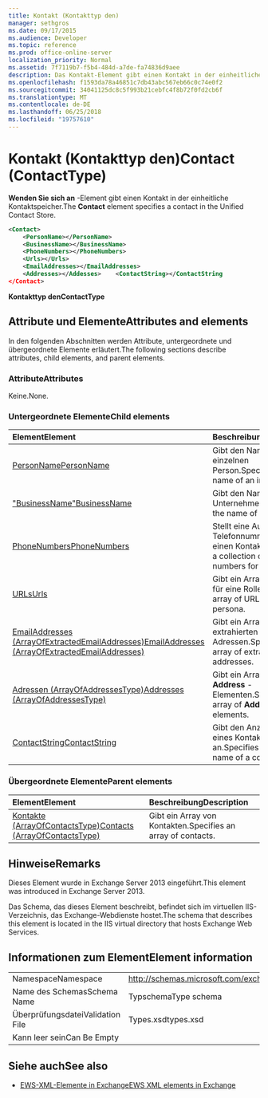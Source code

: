 ```yaml
---
title: Kontakt (Kontakttyp den)
manager: sethgros
ms.date: 09/17/2015
ms.audience: Developer
ms.topic: reference
ms.prod: office-online-server
localization_priority: Normal
ms.assetid: 7f7119b7-f5b4-484d-a7de-fa74836d9aee
description: Das Kontakt-Element gibt einen Kontakt in der einheitliche Kontaktspeicher.
ms.openlocfilehash: f1593da78a46851c7db43abc567eb66c0c74e0f2
ms.sourcegitcommit: 34041125dc8c5f993b21cebfc4f8b72f0fd2cb6f
ms.translationtype: MT
ms.contentlocale: de-DE
ms.lasthandoff: 06/25/2018
ms.locfileid: "19757610"
---
```

# <a name="contact-contacttype"></a><span data-ttu-id="e10c6-103">Kontakt (Kontakttyp den)</span><span class="sxs-lookup"><span data-stu-id="e10c6-103">Contact (ContactType)</span></span>

<span data-ttu-id="e10c6-104">**Wenden Sie sich an** -Element gibt einen Kontakt in der einheitliche Kontaktspeicher.</span><span class="sxs-lookup"><span data-stu-id="e10c6-104">The **Contact** element specifies a contact in the Unified Contact Store.</span></span> 
  
```XML
<Contact>
    <PersonName></PersonName>
    <BusinessName></BusinessName>
    <PhoneNumbers></PhoneNumbers>
    <Urls></Urls>
    <EmailAddresses></EmailAddresses>
    <Addresses></Addesses>    <ContactString></ContactString
</Contact>
```

 <span data-ttu-id="e10c6-105">**Kontakttyp den**</span><span class="sxs-lookup"><span data-stu-id="e10c6-105">**ContactType**</span></span>
## <a name="attributes-and-elements"></a><span data-ttu-id="e10c6-106">Attribute und Elemente</span><span class="sxs-lookup"><span data-stu-id="e10c6-106">Attributes and elements</span></span>

<span data-ttu-id="e10c6-107">In den folgenden Abschnitten werden Attribute, untergeordnete und übergeordnete Elemente erläutert.</span><span class="sxs-lookup"><span data-stu-id="e10c6-107">The following sections describe attributes, child elements, and parent elements.</span></span>
  
### <a name="attributes"></a><span data-ttu-id="e10c6-108">Attribute</span><span class="sxs-lookup"><span data-stu-id="e10c6-108">Attributes</span></span>

<span data-ttu-id="e10c6-109">Keine.</span><span class="sxs-lookup"><span data-stu-id="e10c6-109">None.</span></span>
  
### <a name="child-elements"></a><span data-ttu-id="e10c6-110">Untergeordnete Elemente</span><span class="sxs-lookup"><span data-stu-id="e10c6-110">Child elements</span></span>

|<span data-ttu-id="e10c6-111">**Element**</span><span class="sxs-lookup"><span data-stu-id="e10c6-111">**Element**</span></span>|<span data-ttu-id="e10c6-112">**Beschreibung**</span><span class="sxs-lookup"><span data-stu-id="e10c6-112">**Description**</span></span>|
|:-----|:-----|
|[<span data-ttu-id="e10c6-113">PersonName</span><span class="sxs-lookup"><span data-stu-id="e10c6-113">PersonName</span></span>](personname.md) <br/> |<span data-ttu-id="e10c6-114">Gibt den Namen einer einzelnen Person.</span><span class="sxs-lookup"><span data-stu-id="e10c6-114">Specifies the name of an individual.</span></span>  <br/> |
|[<span data-ttu-id="e10c6-115">"BusinessName"</span><span class="sxs-lookup"><span data-stu-id="e10c6-115">BusinessName</span></span>](businessname.md) <br/> |<span data-ttu-id="e10c6-116">Gibt den Namen eines Unternehmens.</span><span class="sxs-lookup"><span data-stu-id="e10c6-116">Specifies the name of a business.</span></span>  <br/> |
|[<span data-ttu-id="e10c6-117">PhoneNumbers</span><span class="sxs-lookup"><span data-stu-id="e10c6-117">PhoneNumbers</span></span>](phonenumbers.md) <br/> |<span data-ttu-id="e10c6-118">Stellt eine Auflistung von Telefonnummern für einen Kontakt.</span><span class="sxs-lookup"><span data-stu-id="e10c6-118">Represents a collection of telephone numbers for a contact.</span></span>  <br/> |
|[<span data-ttu-id="e10c6-119">URLs</span><span class="sxs-lookup"><span data-stu-id="e10c6-119">Urls</span></span>](urls.md) <br/> |<span data-ttu-id="e10c6-120">Gibt ein Array von URLs für eine Rolle.</span><span class="sxs-lookup"><span data-stu-id="e10c6-120">Specifies an array of URLs for a persona.</span></span>  <br/> |
|[<span data-ttu-id="e10c6-121">EmailAddresses (ArrayOfExtractedEmailAddresses)</span><span class="sxs-lookup"><span data-stu-id="e10c6-121">EmailAddresses (ArrayOfExtractedEmailAddresses)</span></span>](emailaddresses-arrayofextractedemailaddresses.md) <br/> |<span data-ttu-id="e10c6-122">Gibt ein Array der extrahierten e-Mail-Adressen.</span><span class="sxs-lookup"><span data-stu-id="e10c6-122">Specifies an array of extracted email addresses.</span></span>  <br/> |
|[<span data-ttu-id="e10c6-123">Adressen (ArrayOfAddressesType)</span><span class="sxs-lookup"><span data-stu-id="e10c6-123">Addresses (ArrayOfAddressesType)</span></span>](addresses-arrayofaddressestype.md) <br/> |<span data-ttu-id="e10c6-124">Gibt ein Array von **Address** -Elementen.</span><span class="sxs-lookup"><span data-stu-id="e10c6-124">Specifies an array of **Address** elements.</span></span>  <br/> |
|[<span data-ttu-id="e10c6-125">ContactString</span><span class="sxs-lookup"><span data-stu-id="e10c6-125">ContactString</span></span>](contactstring.md) <br/> |<span data-ttu-id="e10c6-126">Gibt den Anzeigenamen eines Kontakts an.</span><span class="sxs-lookup"><span data-stu-id="e10c6-126">Specifies the display name of a contact.</span></span>  <br/> |
   
### <a name="parent-elements"></a><span data-ttu-id="e10c6-127">Übergeordnete Elemente</span><span class="sxs-lookup"><span data-stu-id="e10c6-127">Parent elements</span></span>

|<span data-ttu-id="e10c6-128">**Element**</span><span class="sxs-lookup"><span data-stu-id="e10c6-128">**Element**</span></span>|<span data-ttu-id="e10c6-129">**Beschreibung**</span><span class="sxs-lookup"><span data-stu-id="e10c6-129">**Description**</span></span>|
|:-----|:-----|
|[<span data-ttu-id="e10c6-130">Kontakte (ArrayOfContactsType)</span><span class="sxs-lookup"><span data-stu-id="e10c6-130">Contacts (ArrayOfContactsType)</span></span>](contacts-arrayofcontactstype.md) <br/> |<span data-ttu-id="e10c6-131">Gibt ein Array von Kontakten.</span><span class="sxs-lookup"><span data-stu-id="e10c6-131">Specifies an array of contacts.</span></span>  <br/> |
   
## <a name="remarks"></a><span data-ttu-id="e10c6-132">Hinweise</span><span class="sxs-lookup"><span data-stu-id="e10c6-132">Remarks</span></span>

<span data-ttu-id="e10c6-133">Dieses Element wurde in Exchange Server 2013 eingeführt.</span><span class="sxs-lookup"><span data-stu-id="e10c6-133">This element was introduced in Exchange Server 2013.</span></span>
  
<span data-ttu-id="e10c6-134">Das Schema, das dieses Element beschreibt, befindet sich im virtuellen IIS-Verzeichnis, das Exchange-Webdienste hostet.</span><span class="sxs-lookup"><span data-stu-id="e10c6-134">The schema that describes this element is located in the IIS virtual directory that hosts Exchange Web Services.</span></span>
  
## <a name="element-information"></a><span data-ttu-id="e10c6-135">Informationen zum Element</span><span class="sxs-lookup"><span data-stu-id="e10c6-135">Element information</span></span>

|||
|:-----|:-----|
|<span data-ttu-id="e10c6-136">Namespace</span><span class="sxs-lookup"><span data-stu-id="e10c6-136">Namespace</span></span>  <br/> |http://schemas.microsoft.com/exchange/services/2006/types  <br/> |
|<span data-ttu-id="e10c6-137">Name des Schemas</span><span class="sxs-lookup"><span data-stu-id="e10c6-137">Schema Name</span></span>  <br/> |<span data-ttu-id="e10c6-138">Typschema</span><span class="sxs-lookup"><span data-stu-id="e10c6-138">Type schema</span></span>  <br/> |
|<span data-ttu-id="e10c6-139">Überprüfungsdatei</span><span class="sxs-lookup"><span data-stu-id="e10c6-139">Validation File</span></span>  <br/> |<span data-ttu-id="e10c6-140">Types.xsd</span><span class="sxs-lookup"><span data-stu-id="e10c6-140">types.xsd</span></span>  <br/> |
|<span data-ttu-id="e10c6-141">Kann leer sein</span><span class="sxs-lookup"><span data-stu-id="e10c6-141">Can Be Empty</span></span>  <br/> ||
   
## <a name="see-also"></a><span data-ttu-id="e10c6-142">Siehe auch</span><span class="sxs-lookup"><span data-stu-id="e10c6-142">See also</span></span>



- [<span data-ttu-id="e10c6-143">EWS-XML-Elemente in Exchange</span><span class="sxs-lookup"><span data-stu-id="e10c6-143">EWS XML elements in Exchange</span></span>](ews-xml-elements-in-exchange.md)

